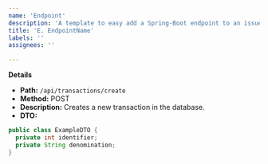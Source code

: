 ```yaml
---
name: 'Endpoint'
description: 'A template to easy add a Spring-Boot endpoint to an issue.'
title: 'E. EndpointName'
labels: ''
assignees: ''

---
```


**Details**
- **Path:** `/api/transactions/create`
- **Method:** POST
- **Description:** Creates a new transaction in the database.
- **DTO:**
```java
public class ExampleDTO {
  private int identifier;
  private String denomination;
}
```
